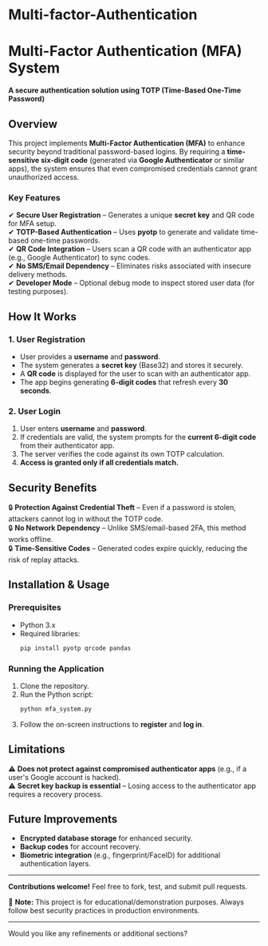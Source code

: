 # Multi-factor-Authentication

# **Multi-Factor Authentication (MFA) System**  
**A secure authentication solution using TOTP (Time-Based One-Time Password)**  

## **Overview**  
This project implements **Multi-Factor Authentication (MFA)** to enhance security beyond traditional password-based logins. By requiring a **time-sensitive six-digit code** (generated via **Google Authenticator** or similar apps), the system ensures that even compromised credentials cannot grant unauthorized access.  

### **Key Features**  
✔ **Secure User Registration** – Generates a unique **secret key** and QR code for MFA setup.  
✔ **TOTP-Based Authentication** – Uses **pyotp** to generate and validate time-based one-time passwords.  
✔ **QR Code Integration** – Users scan a QR code with an authenticator app (e.g., Google Authenticator) to sync codes.  
✔ **No SMS/Email Dependency** – Eliminates risks associated with insecure delivery methods.  
✔ **Developer Mode** – Optional debug mode to inspect stored user data (for testing purposes).  

## **How It Works**  
### **1. User Registration**  
- User provides a **username** and **password**.  
- The system generates a **secret key** (Base32) and stores it securely.  
- A **QR code** is displayed for the user to scan with an authenticator app.  
- The app begins generating **6-digit codes** that refresh every **30 seconds**.  

### **2. User Login**  
1. User enters **username** and **password**.  
2. If credentials are valid, the system prompts for the **current 6-digit code** from their authenticator app.  
3. The server verifies the code against its own TOTP calculation.  
4. **Access is granted only if all credentials match.**  

## **Security Benefits**  
🔒 **Protection Against Credential Theft** – Even if a password is stolen, attackers cannot log in without the TOTP code.  
🔒 **No Network Dependency** – Unlike SMS/email-based 2FA, this method works offline.  
🔒 **Time-Sensitive Codes** – Generated codes expire quickly, reducing the risk of replay attacks.  

## **Installation & Usage**  
### **Prerequisites**  
- Python 3.x  
- Required libraries:  
  ```sh
  pip install pyotp qrcode pandas
  ```  

### **Running the Application**  
1. Clone the repository.  
2. Run the Python script:  
   ```sh
   python mfa_system.py
   ```  
3. Follow the on-screen instructions to **register** and **log in**.  

## **Limitations**  
⚠ **Does not protect against compromised authenticator apps** (e.g., if a user's Google account is hacked).  
⚠ **Secret key backup is essential** – Losing access to the authenticator app requires a recovery process.  

## **Future Improvements**  
- **Encrypted database storage** for enhanced security.  
- **Backup codes** for account recovery.  
- **Biometric integration** (e.g., fingerprint/FaceID) for additional authentication layers.  

---  
**Contributions welcome!** Feel free to fork, test, and submit pull requests.  

📌 **Note:** This project is for educational/demonstration purposes. Always follow best security practices in production environments.  

---  
Would you like any refinements or additional sections?
